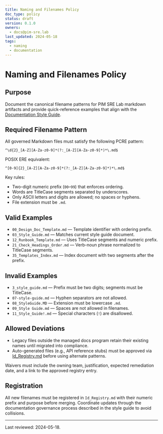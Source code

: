 ```yaml
---
title: Naming and Filenames Policy
doc_type: policy
status: draft
version: 0.1.0
owners:
  - docs@pim-sre.lab
last_updated: 2024-05-18
tags:
  - naming
  - documentation
---
```


# Naming and Filenames Policy

## Purpose

Document the canonical filename patterns for PIM SRE Lab markdown artifacts
and provide quick-reference examples that align with the [Documentation Style
Guide](03_Style_Guide.md).

## Required Filename Pattern

All governed Markdown files must satisfy the following PCRE pattern:

```regex
^\d{2}_[A-Z][A-Za-z0-9]*(?:_[A-Z][A-Za-z0-9]*)*\.md$
```

POSIX ERE equivalent:

```regex
^[0-9]{2}_[A-Z][A-Za-z0-9]*(?:_[A-Z][A-Za-z0-9]*)*\.md$
```

Key rules:

- Two-digit numeric prefix (`00`–`99`) that enforces ordering.
- Words are TitleCase segments separated by underscores.
- Only ASCII letters and digits are allowed; no spaces or hyphens.
- File extension must be `.md`.

## Valid Examples

- `00_Design_Doc_Template.md` — Template identifier with ordering prefix.
- `03_Style_Guide.md` — Matches current style guide document.
- `12_Runbook_Template.md` — Uses TitleCase segments and numeric prefix.
- `21_Check_Headings_Order.md` — Verb-noun phrase normalized to TitleCase segments.
- `35_Templates_Index.md` — Index document with two segments after the prefix.

## Invalid Examples

- `3_style_guide.md` — Prefix must be two digits; segments must be TitleCase.
- `07-style-guide.md` — Hyphen separators are not allowed.
- `08_StyleGuide.MD` — Extension must be lowercase `.md`.
- `09_Style Guide.md` — Spaces are not allowed in filenames.
- `11_Style_Guide!.md` — Special characters (`!`) are disallowed.

## Allowed Deviations

- Legacy files outside the managed docs program retain their existing names until migrated into compliance.
- Auto-generated files (e.g., API reference stubs) must be approved via
  [Id_Registry.md](Id_Registry.md) before using alternate patterns.

Waivers must include the owning team, justification, expected remediation
date, and a link to the approved registry entry.

## Registration

All new filenames must be registered in `Id_Registry.md` with their numeric
prefix and purpose before merging. Coordinate updates through the
documentation governance process described in the style guide to avoid
collisions.

---

Last reviewed: 2024-05-18.
